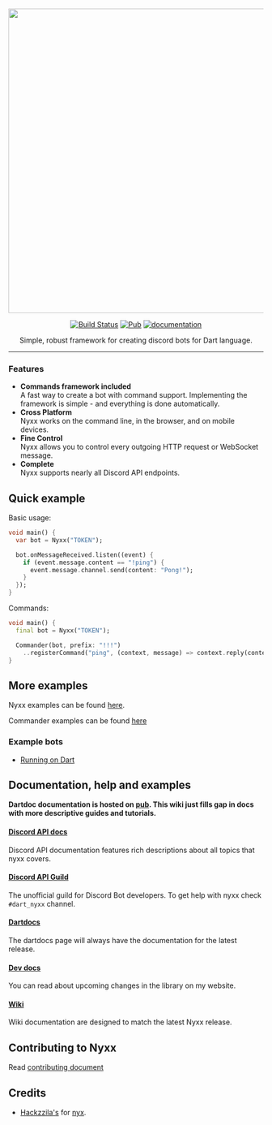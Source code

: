 <div align="center">
<br />
<p> <img width="600" src="https://l7ssha.github.io/nyxx0.png" />
<br />

[![Build Status](https://travis-ci.org/l7ssha/nyxx.svg?branch=master)](https://travis-ci.org/l7ssha/nyxx)
[![Pub](https://img.shields.io/pub/v/nyxx.svg)](https://pub.dartlang.org/packages/nyxx)
[![documentation](https://img.shields.io/badge/Documentation-nyxx-yellow.svg)](https://www.dartdocs.org/documentation/nyxx/latest/)

Simple, robust framework for creating discord bots for Dart language.

<hr />

</div>

### Features

- **Commands framework included** <br>
  A fast way to create a bot with command support. Implementing the framework is simple - and everything is done automatically.
- **Cross Platform** <br>
  Nyxx works on the command line, in the browser, and on mobile devices.
- **Fine Control** <br>
  Nyxx allows you to control every outgoing HTTP request or WebSocket message.
- **Complete** <br>
  Nyxx supports nearly all Discord API endpoints.


## Quick example

Basic usage:
```dart
void main() {
  var bot = Nyxx("TOKEN");

  bot.onMessageReceived.listen((event) {
    if (event.message.content == "!ping") {
      event.message.channel.send(content: "Pong!");
    }
  });
}
```

Commands:
```dart
void main() {
  final bot = Nyxx("TOKEN");

  Commander(bot, prefix: "!!!")
    ..registerCommand("ping", (context, message) => context.reply(content: "Pong!"));
}
```

## More examples

Nyxx examples can be found [here](https://github.com/l7ssha/nyxx/tree/development/nyxx/example).

Commander examples can be found [here](https://github.com/l7ssha/nyxx/tree/development/nyxx.commander/example)

### Example bots
 - [Running on Dart](https://github.com/l7ssha/running_on_dart)

## Documentation, help and examples

**Dartdoc documentation is hosted on [pub](https://www.dartdocs.org/documentation/nyxx/latest/). 
This wiki just fills gap in docs with more descriptive guides and tutorials.**

#### [Discord API docs](https://discordapp.com/developers/docs/intro)
Discord API documentation features rich descriptions about all topics that nyxx covers.

#### [Discord API Guild](https://discord.gg/discord-api)
The unofficial guild for Discord Bot developers. To get help with nyxx check `#dart_nyxx` channel.

#### [Dartdocs](https://www.dartdocs.org/documentation/nyxx/latest/)
The dartdocs page will always have the documentation for the latest release.

#### [Dev docs](https://nyxx.l7ssha.xyz)
You can read about upcoming changes in the library on my website.

#### [Wiki](https://github.com/l7ssha/nyxx/wiki)
Wiki documentation are designed to match the latest Nyxx release.

## Contributing to Nyxx

Read [contributing document](https://github.com/l7ssha/nyxx/blob/development/CONTRIBUTING.md)

## Credits 

 * [Hackzzila's](https://github.com/Hackzzila) for [nyx](https://github.com/Hackzzila/nyx).
